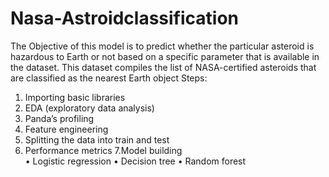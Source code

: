 # Nasa-Astroidclassification

The Objective of this model is to predict whether the particular asteroid is hazardous to Earth or not based on a specific parameter that is available in the dataset. This dataset compiles the list of NASA-certified asteroids that are classified as the nearest Earth object
Steps:
1. Importing   basic libraries
2. EDA (exploratory data analysis)
3. Panda’s profiling 
4. Feature engineering 
5. Splitting the data into train and test
6. Performance metrics
7.Model building  
•	Logistic regression
•	Decision tree
•	Random forest 

